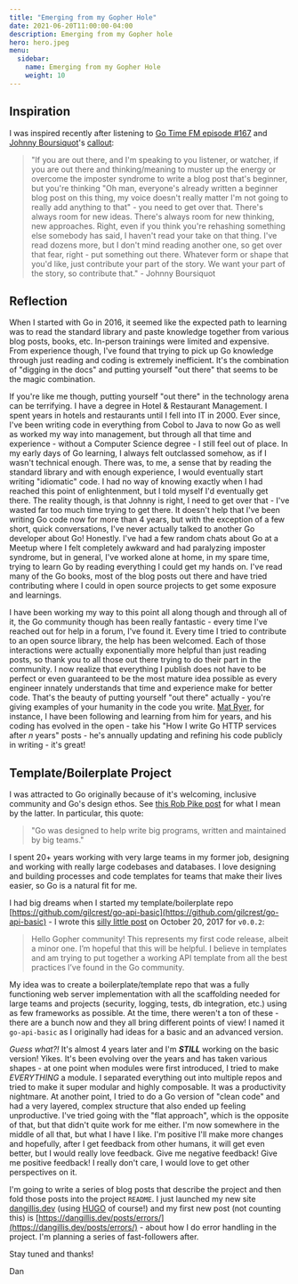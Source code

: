 ```yaml
---
title: "Emerging from my Gopher Hole"
date: 2021-06-20T11:00:00-04:00
description: Emerging from my Gopher hole
hero: hero.jpeg
menu:
  sidebar:
    name: Emerging from my Gopher Hole
    weight: 10
---
```


## Inspiration

I was inspired recently after listening to [Go Time FM episode #167](https://changelog.com/gotime/167) and [Johnny Boursiquot](https://www.jboursiquot.com/)'s [callout](https://changelog.com/gotime/167#t=50:41):

> "If you are out there, and I'm speaking to you listener, or watcher, if you are out there and thinking/meaning to muster up the energy or overcome the imposter syndrome to write a blog post that's beginner, but you're thinking "Oh man, everyone's already written a beginner blog post on this thing, my voice doesn't really matter I'm not going to really add anything to that" - you need to get over that. There's always room for new ideas. There's always room for new thinking, new approaches. Right, even if you think you're rehashing something else somebody has said, I haven't read your take on that thing. I've read dozens more, but I don't mind reading another one, so get over that fear, right - put something out there. Whatever form or shape that you'd like, just contribute your part of the story. We want your part of the story, so contribute that." - Johnny Boursiquot

## Reflection

When I started with Go in 2016, it seemed like the expected path to learning was to read the standard library and paste knowledge together from various blog posts, books, etc. In-person trainings were limited and expensive. From experience though, I've found that trying to pick up Go knowledge through just reading and coding is extremely inefficient. It's the combination of "digging in the docs" and putting yourself "out there" that seems to be the magic combination.

If you're like me though, putting yourself "out there" in the technology arena can be terrifying. I have a degree in Hotel & Restaurant Management. I spent years in hotels and restaurants until I fell into IT in 2000. Ever since, I've been writing code in everything from Cobol to Java to now Go as well as worked my way into management, but through all that time and experience - without a Computer Science degree - I still feel out of place. In my early days of Go learning, I always felt outclassed somehow, as if I wasn't technical enough. There was, to me, a sense that by reading the standard library and with enough experience, I would eventually start writing "idiomatic" code. I had no way of knowing exactly when I had reached this point of enlightenment, but I told myself I'd eventually get there. The reality though, is that Johnny is right, I need to get over that - I've wasted far too much time trying to get there. It doesn't help that I've been writing Go code now for more than 4 years, but with the exception of a few short, quick conversations, I've never actually talked to another Go developer about Go! Honestly. I've had a few random chats about Go at a Meetup where I felt completely awkward and had paralyzing imposter syndrome, but in general, I've worked alone at home, in my spare time, trying to learn Go by reading everything I could get my hands on. I've read many of the Go books, most of the blog posts out there and have tried contributing where I could in open source projects to get some exposure and learnings.

I have been working my way to this point all along though and through all of it, the Go community though has been really fantastic - every time I've reached out for help in a forum, I've found it. Every time I tried to contribute to an open source library, the help has been welcomed. Each of those interactions were actually exponentially more helpful than just reading posts, so thank you to all those out there trying to do their part in the community. I now realize that everything I publish does not have to be perfect or even guaranteed to be the most mature idea possible as every engineer innately understands that time and experience make for better code. That's the beauty of putting yourself "out there" actually - you're giving examples of your humanity in the code you write. [Mat Ryer](https://twitter.com/matryer), for instance, I have been following and learning from him for years, and his coding has evolved in the open - take his "How I write Go HTTP services after *n* years" posts - he's annually updating and refining his code publicly in writing - it's great!

## Template/Boilerplate Project

I was attracted to Go originally because of it's welcoming, inclusive community and Go's design ethos. See [this Rob Pike post](https://commandcenter.blogspot.com/2012/06/less-is-exponentially-more.html) for what I mean by the latter. In particular, this quote:

> "Go was designed to help write big programs, written and maintained by big teams."

I spent 20+ years working with very large teams in my former job, designing and working with really large codebases and databases. I love designing and building processes and code templates for teams that make their lives easier, so Go is a natural fit for me.

I had big dreams when I started my template/boilerplate repo [https://github.com/gilcrest/go-api-basic](https://github.com/gilcrest/go-api-basic) - I wrote this [silly little post](https://dangillis.dev/posts/archive/go-api-template/) on October 20, 2017 for `v0.0.2`:

> Hello Gopher community! This represents my first code release, albeit a minor one. I’m hopeful that this will be helpful. I believe in templates and am trying to put together a working API template from all the best practices I’ve found in the Go community.

My idea was to create a boilerplate/template repo that was a fully functioning web server implementation with all the scaffolding needed for large teams and projects (security, logging, tests, db integration, etc.) using as few frameworks as possible. At the time, there weren't a ton of these - there are a bunch now and they all bring different points of view! I named it `go-api-basic` as I originally had ideas for a basic and an advanced version.

*Guess what?!* It's almost 4 years later and I'm ***STILL*** working on the basic version! Yikes. It's been evolving over the years and has taken various shapes - at one point when modules were first introduced, I tried to make *EVERYTHING* a module. I separated everything out into multiple repos and tried to make it super modular and highly composable. It was a productivity nightmare. At another point, I tried to do a Go version of "clean code" and had a very layered, complex structure that also ended up feeling unproductive. I've tried going with the "flat approach", which is the opposite of that, but that didn't quite work for me either. I'm now somewhere in the middle of all that, but what I have I like. I'm positive I'll make more changes and hopefully, after I get feedback from other humans, it will get even better, but I would really love feedback. Give me negative feedback! Give me positive feedback! I really don't care, I would love to get other perspectives on it.

I'm going to write a series of blog posts that describe the project and then fold those posts into the project `README`. I just launched my new site [dangillis.dev](https://dangillis.dev/) (using [HUGO](https://gohugo.io/) of course!) and my first new post (not counting this) is [https://dangillis.dev/posts/errors/](https://dangillis.dev/posts/errors/) - about how I do error handling in the project. I'm planning a series of fast-followers after.

Stay tuned and thanks!

Dan
